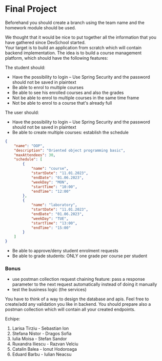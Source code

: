 # Final Project

Beforehand you should create a branch using the team name and the homework module should be used.

We thought that it would be nice to put together all the information that you have gathered since DevSchool started.  
Your target is to build an application from scratch which will contain backend implementation. The idea is to build a course management platform, which should have the following features:

The student should:
- Have the possibility to login – Use Spring Security and the password should not be saved in plaintext
- Be able to enrol to multiple courses
- Be able to see his enrolled courses and also the grades
- Not be able to enrol to multiple courses in the same time frame
- Not be able to enrol to a course that's already full

The user should:
- Have the possibility to login – Use Spring Security and the password should not be saved in plaintext
- Be able to create multiple courses: establish the schedule

```json
{
	"name": "OOP",
	"description": "Oriented object programming basic",
	"maxAttendees": 30,
	"schedule": [
		{
			"name": "course",
			"startDate": "11.01.2023",
			"endDate": "01.06.2023",
			"weekDay": "MON",
			"startTime": "10:00",
			"endTime": "12:00"
		},
		{
			"name": "laboratory",
			"startDate": "11.01.2023",
			"endDate": "01.06.2023",
			"weekDay": "TUE",
			"startTime": "13:00",
			"endTime": "15:00"
		}
	]
}
```
- Be able to approve/deny student enrolment requests
- Be able to grade students: ONLY one grade per course per student

### Bonus
- use postman collection request chaining feature: pass a response parameter to the next request automatically instead of doing it manually
- test the business logic (the services)

You have to think of a way to design the database and apis. Feel free to create/add any validation you like in backend. You should prepare also a postman collection which will contain all your created endpoints.


Echipe:
1. Larisa Tirziu - Sebastian Ion
2. Stefana Nistor - Dragos Sofia
3. Iulia Moisa - Stefan Sandor
4. Ruxandra Iliescu - Razvan Velciu
5. Catalin Balea - Ionut Hodoroaga
6. Eduard Barbu - Iulian Neacsu
